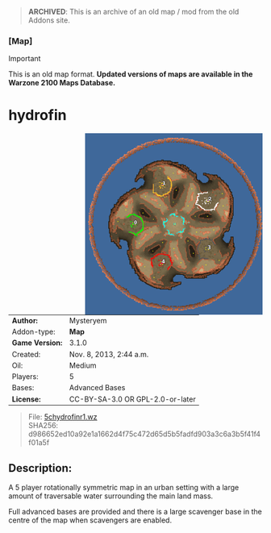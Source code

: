 > **ARCHIVED**: This is an archive of an old map / mod from the old Addons site.

### [Map]

> [!IMPORTANT]
> This is an old map format. **Updated versions of maps are available in the Warzone 2100 Maps Database.**

# hydrofin

<img src="./preview.jpg" align="right" />

| | |
| - | - |
| __Author:__ | Mysteryem |
| Addon-type: | __Map__ |
| __Game Version:__ | 3.1.0 |
| Created: | Nov. 8, 2013, 2:44 a.m. |
| Oil: | Medium |
| Players: | 5 |
| Bases: | Advanced Bases |
| __License:__ | CC-BY-SA-3.0 OR GPL-2.0-or-later |

> File: [5chydrofinr1.wz](https://github.com/Warzone2100/old-addons-site/raw/main/assets/239/5chydrofinr1.wz)  
> SHA256: d986652ed10a92e1a1662d4f75c472d65d5b5fadfd903a3c6a3b5f41f4f01a5f

## Description:

A 5 player rotationally symmetric map in an urban setting with a large amount of traversable water surrounding the main land mass.

Full advanced bases are provided and there is a large scavenger base in the centre of the map when scavengers are enabled.

